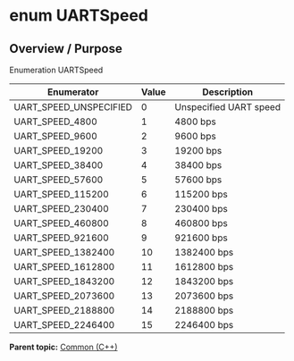 # enum UARTSpeed

## Overview / Purpose

Enumeration UARTSpeed

|Enumerator|Value|Description|
|----------|-----|-----------|
|UART\_SPEED\_UNSPECIFIED|0|Unspecified UART speed|
|UART\_SPEED\_4800|1|4800 bps|
|UART\_SPEED\_9600|2|9600 bps|
|UART\_SPEED\_19200|3|19200 bps|
|UART\_SPEED\_38400|4|38400 bps|
|UART\_SPEED\_57600|5|57600 bps|
|UART\_SPEED\_115200|6|115200 bps|
|UART\_SPEED\_230400|7|230400 bps|
|UART\_SPEED\_460800|8|460800 bps|
|UART\_SPEED\_921600|9|921600 bps|
|UART\_SPEED\_1382400|10|1382400 bps|
|UART\_SPEED\_1612800|11|1612800 bps|
|UART\_SPEED\_1843200|12|1843200 bps|
|UART\_SPEED\_2073600|13|2073600 bps|
|UART\_SPEED\_2188800|14|2188800 bps|
|UART\_SPEED\_2246400|15|2246400 bps|

**Parent topic:** [Common \(C++\)](../../summary_pages/Common.md)

